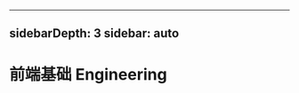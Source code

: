 <!--
 * @Author: shijie
 * @Date: 2021-05-10 10:14:44
 * @LastEditors: shijie
 * @LastEditTime: 2021-05-10 10:18:07
 * @Description: 
-->
---
sidebarDepth: 3
sidebar: auto
---
# 前端基础  Engineering